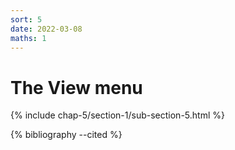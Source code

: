 ```yaml
---
sort: 5
date: 2022-03-08
maths: 1
---
```


# The View menu

{% include chap-5/section-1/sub-section-5.html %}

{% bibliography --cited %}

